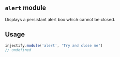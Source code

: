 ## `alert` module

Displays a persistant alert box which cannot be closed.

## Usage

```js
injectify.module('alert', 'Try and close me')
// undefined
```
